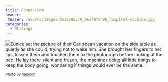 ```yaml
---
title: Compassion
header:
 teaser: /assets/images/3529592370_568f8f0490_hospital-machine.jpg
categories:
  - Writings
---
```

<img src="https://douglangille.github.io/assets/images/3529592370_568f8f0490_hospital-machine.jpg">Eunice set the picture of their Caribbean vacation on the side table as quietly as she could, trying not to wake him. She brought her fingers to her lips, kissed them and touched them to the photograph before looking at the bed. He lay there silent and frozen, the machines doing all little things to keep the body going, wondering if things would ever be the same.

<small>Photo by <a href="http://www.flickr.com/photos/23666014@N08/3529592370">mescon</a></small>